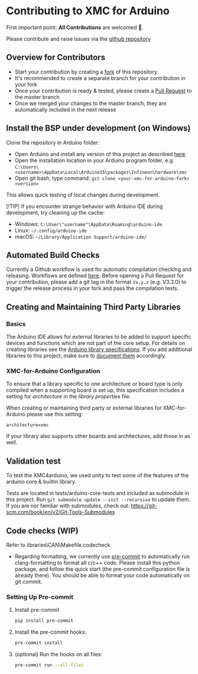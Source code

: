 # Contributing to XMC for Arduino
First important point: **All Contributions** are welcomed :open_hands:.

Please contribute and raise issues via the [github repository](https://github.com/Infineon/XMC-for-Arduino/tree/master)

## Overview for Contributors

- Start your contribution by creating a [fork](https://github.com/Infineon/XMC-for-Arduino/fork) of this repository
- It's recommended to create a separate branch for your contribution in your fork
- Once your contribution is ready & tested, please create a [Pull Request](https://github.com/Infineon/XMC-for-Arduino/compare) to the master branch
- Once we merged your changes to the master branch, they are automatically included in the next release

## Install the BSP under development (on Windows)
Clone the repository in Arduino folder:
- Open Arduino and install any version of this project as described [here](https://xmc-arduino.readthedocs.io/en/latest/installation-instructions.html).
- Open the installation location in your Arduino program folder, e.g.
`C:\Users\<username>\AppData\Local\Arduino15\packages\Infineon\hardware\xmc`
- Open git bash, type command:
`git clone <your-xmc-for-arduino-fork> <version>`

This allows quick testing of local changes during development.

[!TIP] 
If you encounter strange behavior with Arduino IDE during development, try cleaning up the cache:
* Windows: `C:\User\"username"\AppData\Roaming\arduino-ide`
* Linux: `~/.config/arduino-ide`
* macOS: `~/Library/Application Support/arduino-ide/`

## Automated Build Checks

Currently a Github workflow is used for automatic compilation checking and releasing. Workflows are defined [here](https://github.com/Infineon/XMC-for-Arduino/tree/master/.github/workflows).
Before opening a Pull Request for your contribution, please add a git tag in the format `Vx.y.z` (e.g. V3.3.0) to trigger the release process in your fork and pass the compilation tests.

## Creating and Maintaining Third Party Libraries
### Basics
The Arduino IDE allows for external libraries to be added to support specific devices and functions which are not part of the core setup. For details on creating libraries see the 
[Arduino library specifications](https://arduino.github.io/arduino-cli/library-specification/). If you add additional libraries to this project, make sure to [document them](https://xmc-arduino.readthedocs.io/en/latest/builtin-libraries.html) accordingly.

### XMC-for-Arduino Configuration
To ensure that a library specific to one architecture or board type is only compiled when a supporting board is set up, this specification includes a setting for *architecture* in the *library.properties* file.

When creating or maintaining third party or external libraries for XMC-for-Arduino please use this setting:
~~~
architecture=xmc
~~~

If your library also supports other boards and architectures, add those in as well.

## Validation test
To test the XMC4arduino, we used unity to test some of the features of the arduino core & builtin library. 

Tests are located in tests/arduino-core-tests and included as submodule in this project. Run  `git submodule update --init --recursive` to update them.  If you are nor familiar with submodules, check out: https://git-scm.com/book/en/v2/Git-Tools-Submodules 

## Code checks (WIP)
Refer to libraries\CAN\Makefile.codecheck
* Regarding formatting, we currently use [pre-commit](https://pre-commit.com/) to automatically run clang-formatting to format all c/c++ code. Please install this python package, and follow the quick start (the pre-commit configuration file is already there). You should be able to format your code automatically on git commit. 
### Setting Up Pre-commit
1. Install pre-commit
    ```bash
    pip install pre-commit
    ```
2. Install the pre-commit hooks:
     ```bash
     pre-commit install
    ```
3. (optional) Run the hooks on all files:
     ```bash
    pre-commit run --all-files
    ```